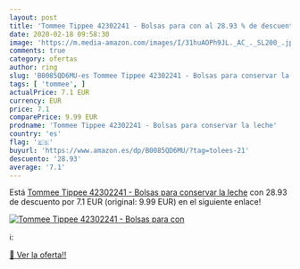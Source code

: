 ```yaml
---
layout: post
title: 'Tommee Tippee 42302241 - Bolsas para con al 28.93 % de descuento'
date: 2020-02-18 09:58:30
image: 'https://m.media-amazon.com/images/I/31huAOPh9JL._AC_._SL200_.jpg'
comments: true
category: ofertas
author: ring
slug: 'B0085QD6MU-es Tommee Tippee 42302241 - Bolsas para conservar la leche'
tags: [ 'tommee', ]
actualPrice: 7.1 EUR
currency: EUR
price: 7.1
comparePrice: 9.99 EUR
prodname: 'Tommee Tippee 42302241 - Bolsas para conservar la leche'
country: 'es'
flag: '🇪🇸'
buyurl: 'https://www.amazon.es/dp/B0085QD6MU/?tag=tolees-21'
descuento: '28.93'
average: '7.1'
---
```


Está [Tommee Tippee 42302241 - Bolsas para conservar la leche](https://www.amazon.es/dp/B0085QD6MU/?tag=tolees-21) con 28.93 de descuento por 7.1 EUR (original: 9.99 EUR) en el siguiente enlace!

[![Tommee Tippee 42302241 - Bolsas para con](https://m.media-amazon.com/images/I/31huAOPh9JL._AC_._SL200_.jpg)](https://www.amazon.es/dp/B0085QD6MU/?tag=tolees-21)

ℹ️:


[🛒 Ver la oferta!!](https://www.amazon.es/dp/B0085QD6MU/?tag=tolees-21)
